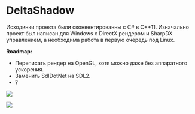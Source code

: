 # DeltaShadow

Исходинки проекта были сконвентированны с C# в C++11. Изначально проект был написан для Windows с DirectX рендером и SharpDX управлением, а необходима работа в первую очередь под Linux.

**Roadmap:**
- Переписать рендер на OpenGL, хотя можно даже без аппаратного ускорения.
- Заменить SdlDotNet на SDL2.
- ?

![](https://i.ibb.co/ctVSpS2/01.jpg)

![](https://i.ibb.co/hMKYxxC/02.png)